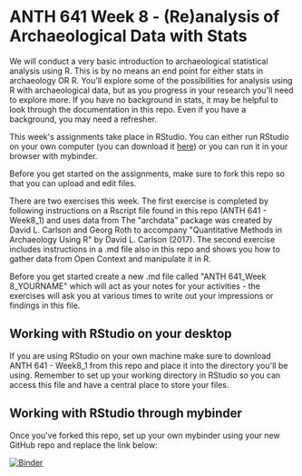 # ANTH 641 Week 8 - (Re)analysis of Archaeological Data with Stats
We will conduct a very basic introduction to archaeological statistical analysis using R. This is by no means an end point for either stats in archaeology OR R. You'll explore some of the possibilities for analysis using R with archaeological data, but as you progress in your research you'll need to explore more. If you have no background in stats, it may be helpful to look through the documentation in this repo. Even if you have a background, you may need a refresher.

This week's assignments take place in RStudio. You can either run RStudio on your own computer (you can download it [here](https://rstudio.com/products/rstudio/download/#download)) or you can run it in your browser with mybinder. 

Before you get started on the assignments, make sure to fork this repo so that you can upload and edit files. 

There are two exercises this week. The first exercise is completed by following instructions on a Rscript file found in this repo (ANTH 641 - Week8_1) and uses data from The "archdata" package was created by David L. Carlson and Georg Roth to accompany "Quantitative Methods in Archaeology Using R" by David L. Carlson (2017). The second exercise includes instructions in a .md file also in this repo and shows you how to gather data from Open Context and manipulate it in R.  

Before you get started create a new .md file called "ANTH 641_Week 8_YOURNAME" which will act as your notes for your activities - the exercises will ask you at various times to write out your impressions or findings in this file. 


## Working with RStudio on your desktop
If you are using RStudio on your own machine make sure to download ANTH 641 - Week8_1 from this repo and place it into the directory you'll be using. Remember to set up your working directory in RStudio so you can access this file and have a central place to store your files. 

## Working with RStudio through mybinder
Once you've forked this repo, set up your own mybinder using your new GitHub repo and replace the link below: 

[![Binder](https://mybinder.org/badge_logo.svg)](https://mybinder.org/v2/gh/kgarstki/Working-with-R/master)
